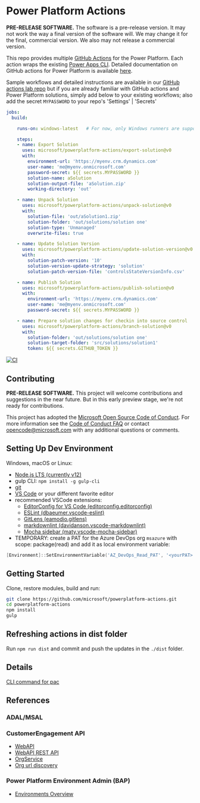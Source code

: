 # Power Platform Actions

**PRE-RELEASE SOFTWARE.** The software is a pre-release version. It may not work the way a final version of the software will.
We may change it for the final, commercial version. We also may not release a commercial version.

This repo provides multiple [GitHub Actions](https://help.github.com/en/actions) for the Power Platform.
Each action wraps the existing [Power Apps CLI](https://docs.microsoft.com/en-us/powerapps/developer/common-data-service/powerapps-cli). Detailed documentation on GitHub actions for Power Platform is available [here](https://aka.ms/poweractionsdocs).

Sample workflows and detailed instructions are available in our [GitHub actions lab repo](https://github.com/microsoft/powerplatform-actions-lab) but if you are already familiar with GitHub actions and Power Platform solutions, simply add below to your existing workflows; also add the secret `MYPASSWORD` to your repo's 'Settings' | 'Secrets'

```yaml
jobs:
  build:

    runs-on: windows-latest   # For now, only Windows runners are supported.

    steps:
    - name: Export Solution
      uses: microsoft/powerplatform-actions/export-solution@v0
      with:
        environment-url: 'https://myenv.crm.dynamics.com'
        user-name: 'me@myenv.onmicrosoft.com'
        password-secret: ${{ secrets.MYPASSWORD }}
        solution-name: aSolution
        solution-output-file: 'aSolution.zip'
        working-directory: 'out'

    - name: Unpack Solution
      uses: microsoft/powerplatform-actions/unpack-solution@v0
      with:
        solution-file: 'out/aSolution1.zip'
        solution-folder: 'out/solutions/solution one'
        solution-type: 'Unmanaged'
        overwrite-files: true

    - name: Update Solution Version
      uses: microsoft/powerplatform-actions/update-solution-version@v0
      with:
        solution-patch-version: '10'
        solution-version-update-strategy: 'solution'
        solution-patch-version-file: 'controlsStateVersionInfo.csv'

    - name: Publish Solution
      uses: microsoft/powerplatform-actions/publish-solution@v0
      with:
        environment-url: 'https://myenv.crm.dynamics.com'
        user-name: 'me@myenv.onmicrosoft.com'
        password-secret: ${{ secrets.MYPASSWORD }}

    - name: Prepare solution changes for checkin into source control
      uses: microsoft/powerplatform-actions/branch-solution@v0
      with:
        solution-folder: 'out/solutions/solution one'
        solution-target-folder: 'src/solutions/solution1'
        token: ${{ secrets.GITHUB_TOKEN }}
```

[![CI](https://github.com/microsoft/powerplatform-actions/workflows/CI/badge.svg)](https://github.com/microsoft/powerplatform-actions/actions?query=workflow%3ACI)

## Contributing

**PRE-RELEASE SOFTWARE.**
This project will welcome contributions and suggestions in the near future. But in this early preview stage, we're not ready for contributions.

This project has adopted the [Microsoft Open Source Code of Conduct](https://opensource.microsoft.com/codeofconduct/).
For more information see the [Code of Conduct FAQ](https://opensource.microsoft.com/codeofconduct/faq/) or
contact [opencode@microsoft.com](mailto:opencode@microsoft.com) with any additional questions or comments.

## Setting Up Dev Environment

Windows, macOS or Linux:

- [Node.js LTS (currently v12)](https://nodejs.org/en/download/)
- gulp CLI: ```npm install -g gulp-cli```
- [git](https://git-scm.com/downloads)
- [VS Code](https://code.visualstudio.com/Download) or your different favorite editor
- recommended VSCode extensions:
  - [EditorConfig for VS Code (editorconfig.editorconfig)](https://github.com/editorconfig/editorconfig-vscode)
  - [ESLint (dbaeumer.vscode-eslint)](https://github.com/Microsoft/vscode-eslint)
  - [GitLens (eamodio.gitlens)](https://github.com/eamodio/vscode-gitlens)
  - [markdownlint (davidanson.vscode-markdownlint)](https://github.com/DavidAnson/vscode-markdownlint)
  - [Mocha sidebar (maty.vscode-mocha-sidebar)](https://github.com/maty21/mocha-sidebar)
- TEMPORARY: create a PAT for the Azure DevOps org ```msazure``` with scope: package(read) and add it as local environment variable:

```Powershell
[Environment]::SetEnvironmentVariable('AZ_DevOps_Read_PAT', '<yourPAT>', [EnvironmentVariableTarget]::User)
```

## Getting Started

Clone, restore modules, build and run:

```bash
git clone https://github.com/microsoft/powerplatform-actions.git
cd powerplatform-actions
npm install
gulp
```

## Refreshing actions in dist folder

Run ```npm run dist``` and commit and push the updates in the ```./dist``` folder.

## Details

[CLI command for pac](https://docs.microsoft.com/en-us/powerapps/developer/common-data-service/powerapps-cli#solution)

## References

### ADAL/MSAL

### CustomerEngagement API

- [WebAPI](https://docs.microsoft.com/en-us/powerapps/developer/common-data-service/webapi/overview)
- [WebAPI REST API](https://docs.microsoft.com/en-us/dynamics365/customer-engagement/web-api/about?view=dynamics-ce-odata-9)
- [OrgService](https://docs.microsoft.com/en-us/powerapps/developer/common-data-service/org-service/overview)
- [Org url discovery](https://docs.microsoft.com/en-us/powerapps/developer/common-data-service/webapi/discover-url-organization-web-api)

### Power Platform Environment Admin (BAP)

- [Environments Overview](https://docs.microsoft.com/en-us/power-platform/admin/environments-overview)
